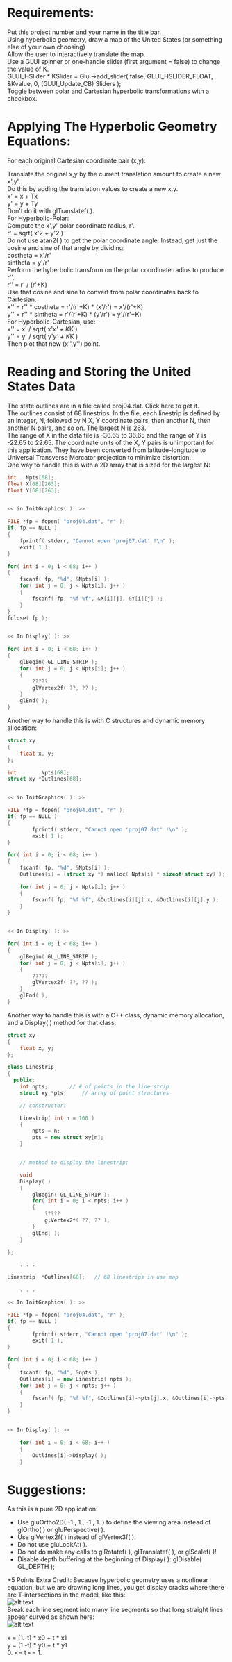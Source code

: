 # Requirements:
Put this project number and your name in the title bar.  
Using hyperbolic geometry, draw a map of the United States (or something else of your own choosing)  
Allow the user to interactively translate the map.  
Use a GLUI spinner or one-handle slider (first argument = false) to change the value of K.   
GLUI_HSlider * KSlider = Glui->add_slider( false, GLUI_HSLIDER_FLOAT, &Kvalue, 0, (GLUI_Update_CB) Sliders );  
Toggle between polar and Cartesian hyperbolic transformations with a checkbox.  
# Applying The Hyperbolic Geometry Equations:  
For each original Cartesian coordinate pair (x,y):  

Translate the original x,y by the current translation amount to create a new x',y'.   
Do this by adding the translation values to create a new x.y.   
x' = x + Tx   
y' = y + Ty   
Don't do it with glTranslatef( ).  
For Hyperbolic-Polar:  
Compute the x',y' polar coordinate radius, r'.   
r' = sqrt( x'2 + y'2 )  
Do not use atan2( ) to get the polar coordinate angle. Instead, get just the cosine and sine of that angle by dividing:   
costheta = x'/r'   
sintheta = y'/r'  
Perform the hyberbolic transform on the polar coordinate radius to produce r''.   
r'' = r' / (r'+K)  
Use that cosine and sine to convert from polar coordinates back to Cartesian.   
x'' = r'' * costheta = r'/(r'+K) * (x'/r') = x'/(r'+K)   
y'' = r'' * sintheta = r'/(r'+K) * (y'/r') = y'/(r'+K)  
For Hyperbolic-Cartesian, use:   
x'' = x' / sqrt( x'*x' + K*K )   
y'' = y' / sqrt( y'*y' + K*K )  
Then plot that new (x'',y'') point.  
# Reading and Storing the United States Data  
The state outlines are in a file called proj04.dat. Click here to get it.  
The outlines consist of 68 linestrips. In the file, each linestrip is defined by an integer, N, followed by N X, Y coordinate pairs, then another N, then another N pairs, and so on. The largest N is 263.  
The range of X in the data file is -36.65 to 36.65 and the range of Y is -22.65 to 22.65. The coordinate units of the X, Y pairs is unimportant for this application. They have been converted from latitude-longitude to Universal Transverse Mercator projection to minimize distortion.  
One way to handle this is with a 2D array that is sized for the largest N:  
```cpp
int   Npts[68];
float X[68][263];
float Y[68][263];


<< in InitGraphics( ): >>

FILE *fp = fopen( "proj04.dat", "r" );
if( fp == NULL )
{
	fprintf( stderr, "Cannot open 'proj07.dat' !\n" );
	exit( 1 );
}

for( int i = 0; i < 68; i++ )
{
	fscanf( fp, "%d", &Npts[i] );
	for( int j = 0; j < Npts[i]; j++ )
	{
		fscanf( fp, "%f %f", &X[i][j], &Y[i][j] );
	}
}
fclose( fp );


<< In Display( ): >>

for( int i = 0; i < 68; i++ )
{
	glBegin( GL_LINE_STRIP );
	for( int j = 0; j < Npts[i]; j++ )
	{
		?????
		glVertex2f( ??, ?? );
	}
	glEnd( );
}
```

Another way to handle this is with C structures and dynamic memory allocation:  
```cpp
struct xy
{
	float x, y;
};

int        Npts[68];
struct xy *Outlines[68];


<< in InitGraphics( ): >>

FILE *fp = fopen( "proj04.dat", "r" );
if( fp == NULL )
{
        fprintf( stderr, "Cannot open 'proj07.dat' !\n" );
        exit( 1 );
}

for( int i = 0; i < 68; i++ )
{
	fscanf( fp, "%d", &Npts[i] );
	Outlines[i] = (struct xy *) malloc( Npts[i] * sizeof(struct xy) );

	for( int j = 0; j < Npts[i]; j++ )
	{
		fscanf( fp, "%f %f", &Outlines[i][j].x, &Outlines[i][j].y );
	}
}


<< In Display( ): >>

for( int i = 0; i < 68; i++ )
{
	glBegin( GL_LINE_STRIP );
	for( int j = 0; j < Npts[i]; j++ )
	{
		?????
		glVertex2f( ??, ?? );
	}
	glEnd( );
}
```

Another way to handle this is with a C++ class, dynamic memory allocation, and a Display( ) method for that class:  
```cpp
struct xy
{
	float x, y;
};

class Linestrip
{
  public:
	int npts;		// # of points in the line strip
	struct xy *pts;		// array of point structures

	// constructor:

	Linestrip( int n = 100 )
	{
		npts = n;
		pts = new struct xy[n];
	}


	// method to display the linestrip:

	void
	Display( )
	{
		glBegin( GL_LINE_STRIP );
		for( int i = 0; i < npts; i++ )
		{
			?????
			glVertex2f( ??, ?? );
		}
		glEnd( );
	}

};

	. . .

Linestrip  *Outlines[68];	// 68 linestrips in usa map

	. . .

<< In InitGraphics( ): >>

FILE *fp = fopen( "proj04.dat", "r" );
if( fp == NULL )
{
        fprintf( stderr, "Cannot open 'proj07.dat' !\n" );
        exit( 1 );
}

for( int i = 0; i < 68; i++ )
{
	fscanf( fp, "%d", &npts );
	Outlines[i] = new Linestrip( npts );
	for( int j = 0; j < npts; j++ )
	{
		fscanf( fp, "%f %f", &Outlines[i]->pts[j].x, &Outlines[i]->pts[j].y );
	}
}


<< In Display( ): >>

	for( int i = 0; i < 68; i++ )
	{
		Outlines[i]->Display( );
	}
```


# Suggestions:
As this is a pure 2D application:  

* Use gluOrtho2D( -1., 1., -1., 1. ) to define the viewing area instead of glOrtho( ) or gluPerspective( ).
* Use glVertex2f( ) instead of glVertex3f( ).
* Do not use gluLookAt( ).
* Do not do make any calls to glRotatef( ), glTranslatef( ), or glScalef( )!
* Disable depth buffering at the beginning of Display( ): glDisable( GL_DEPTH );

+5 Points Extra Credit:
Because hyperbolic geometry uses a nonlinear equation, but we are drawing long lines, you get display cracks where there are T-intersections in the model, like this:  
![alt text](img/1.jpg "Logo Title Text 1")  
Break each line segment into many line segments so that long straight lines appear curved as shown here:  
![alt text](img/2.jpg "Logo Title Text 2")  

x = (1.-t) * x0  +  t * x1  
y = (1.-t) * y0  +  t * y1   
0. <= t <= 1.  